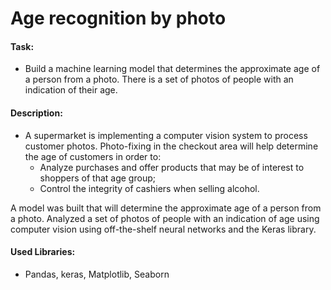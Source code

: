 # Age recognition by photo

#### Task: 
- Build a machine learning model that determines the approximate age of a person from a photo. There is a set of photos of people with an indication of their age.

#### Description:
- A supermarket is implementing a computer vision system to process customer photos. Photo-fixing in the checkout area will help determine the age of customers in order to:
  - Analyze purchases and offer products that may be of interest to shoppers of that age group;
  - Control the integrity of cashiers when selling alcohol.

A model was built that will determine the approximate age of a person from a photo. 
Analyzed a set of photos of people with an indication of age using computer vision using off-the-shelf neural networks and the Keras library.

#### Used Libraries:
- Pandas, keras, Matplotlib, Seaborn
